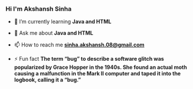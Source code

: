 ### Hi I'm Akshansh Sinha ###

- 🌱 I’m currently learning **Java and HTML**

- 💬 Ask me about **Java and HTML**

- 📫 How to reach me **sinha.akshansh.08@gmail.com**

- ⚡ Fun fact **The term “bug” to describe a software glitch was popularized by Grace Hopper in the 1940s. She found an actual moth causing a malfunction in the Mark II computer and taped it into the logbook, calling it a “bug.”**

